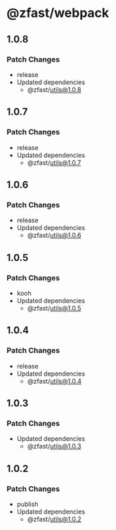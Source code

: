 # @zfast/webpack

## 1.0.8

### Patch Changes

- release
- Updated dependencies
  - @zfast/utils@1.0.8

## 1.0.7

### Patch Changes

- release
- Updated dependencies
  - @zfast/utils@1.0.7

## 1.0.6

### Patch Changes

- release
- Updated dependencies
  - @zfast/utils@1.0.6

## 1.0.5

### Patch Changes

- kooh
- Updated dependencies
  - @zfast/utils@1.0.5

## 1.0.4

### Patch Changes

- release
- Updated dependencies
  - @zfast/utils@1.0.4

## 1.0.3

### Patch Changes

- Updated dependencies
  - @zfast/utils@1.0.3

## 1.0.2

### Patch Changes

- publish
- Updated dependencies
  - @zfast/utils@1.0.2
